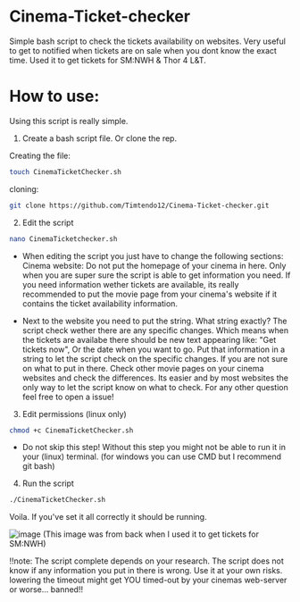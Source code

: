 # Cinema-Ticket-checker
Simple bash script to check the tickets availability on websites. Very useful to get to notified when tickets are on sale when you dont know the exact time. Used it to get tickets for SM:NWH & Thor 4 L&T.


# How to use:

Using this script is really simple.

1. Create a bash script file. Or clone the rep.

Creating the file:
```bash
touch CinemaTicketChecker.sh
```
cloning:
```bash
git clone https://github.com/Timtendo12/Cinema-Ticket-checker.git
```


2. Edit the script
```bash
nano CinemaTicketchecker.sh
```
- When editing the script you just have to change the following sections:
Cinema website: Do not put the homepage of your cinema in here. Only when you are super sure the script is able to get information you need.
If you need information wether tickets are available, its really recommended to put the movie page from your cinema's website if it contains the ticket availability information.

- Next to the website you need to put the string. What string exactly? The script check wether there are any specific changes. Which means when the tickets are availabe there should be new text appearing like: "Get tickets now", Or the date when you want to go. Put that information in a string to let the script check on the specific changes. If you are not sure on what to put in there. Check other movie pages on your cinema websites and check the differences. Its easier and by most websites the only way to let the script know on what to check. For any other question feel free to open a issue!


3. Edit permissions (linux only)
```bash
chmod +c CinemaTicketChecker.sh
```
- Do not skip this step! Without this step you might not be able to run it in your (linux) terminal. (for windows you can use CMD but I recommend git bash)

4. Run the script
```bash
./CinemaTicketChecker.sh
```

Voila. If you've set it all correctly it should be running. 


![image](https://user-images.githubusercontent.com/41442518/145808011-affd823f-d7e4-4748-9bff-8a067b2dfdac.png)
(This image was from back when I used it to get tickets for SM:NWH)



!!note: The script complete depends on your research. The script does not know if any information you put in there is wrong. Use it at your own risks. lowering the timeout might get YOU timed-out by your cinemas web-server or worse... banned!!
